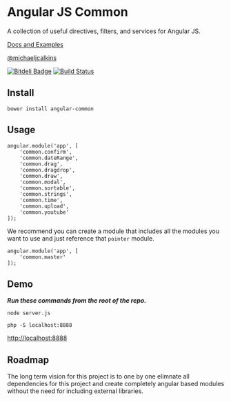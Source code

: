 # Angular JS Common

A collection of useful directives, filters, and services for Angular JS.

[Docs and Examples](http://clouddueling.github.io/angular-common/)

[@michaeljcalkins](https://twitter.com/michaeljcalkins)

[![Bitdeli Badge](https://d2weczhvl823v0.cloudfront.net/clouddueling/angular-common/trend.png)](https://bitdeli.com/free "Bitdeli Badge") [![Build Status](https://travis-ci.org/clouddueling/angular-common.png?branch=master)](https://travis-ci.org/clouddueling/angular-common)

## Install

```
bower install angular-common
```

## Usage

```
angular.module('app', [
    'common.confirm',
    'common.dateRange',
    'common.drag',
    'common.dragdrop',
    'common.draw',
    'common.modal',
    'common.sortable',
    'common.strings',
    'common.time',
    'common.upload',
    'common.youtube'
]);
```

We recommend you can create a module that includes all the modules you want to use and just reference that `pointer` module.

```
angular.module('app', [
    'common.master'
]);
```

## Demo

***Run these commands from the root of the repo.***

`node server.js`

`php -S localhost:8888`

<a href='http://localhost:8888'>http://localhost:8888</a>

## Roadmap

The long term vision for this project is to one by one elimnate all dependencies for this project and create completely angular based modules without the need for including external libraries.
